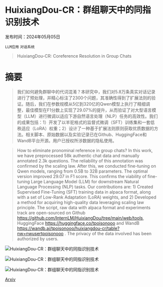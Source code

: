 # HuixiangDou-CR：群组聊天中的同指识别技术

发布时间：2024年05月05日

`LLM应用` `对话系统`

> HuixiangDou-CR: Coreference Resolution in Group Chats

# 摘要

> 我们如何避免群聊中的代词混淆？本研究中，我们对5.8万条真实对话记录进行了预处理，并精心标注了2300个问题，其准确性得到了扩展法则的验证。随后，我们在参数规模从5亿到320亿的Qwen模型上执行了精细调整，最佳模型在F1分数上实现了29.07%的提升，从而验证了对大型语言模型（LLM）进行微调以适应下游自然语言处理（NLP）任务的高效性。我们的成果包括：1）开发了以羊驼格式的监督式微调（SFT）训练集和一套低秩适应（LoRA）权重；2）设计了一种基于扩展法则原则获取优质数据的方法。相关脚本、原始数据以及实验记录已在Github、HuggingFace和WandB平台开源。用户已授权所涉数据的隐私使用。

> How to eliminate pronominal reference in group chats? In this work, we have preprocessed 58k authentic chat data and manually annotated 2.3k questions. The reliability of this annotation was confirmed by the scaling law. After this, we conducted fine-tuning on Qwen models, ranging from 0.5B to 32B parameters. The optimal version improved 29.07 in F1 score. This confirms the viability of fine-tuning Large Language Model (LLM) for downstream Natural Language Processing (NLP) tasks. Our contributions are: 1) Created Supervised Fine-Tuning (SFT) training data in alpaca format, along with a set of Low-Rank Adaptation (LoRA) weights, and 2) Developed a method for acquiring high-quality data leveraging scaling law principle. The script, raw data with alpaca format and experiments track are open-sourced on Github https://github.com/InternLM/HuixiangDou/tree/main/web/tools, HuggingFace https://huggingface.co/tpoisonooo and WandB https://wandb.ai/tpoisonooo/huixiangdou-cr/table?nw=nwusertpoisonooo . The privacy of the data involved has been authorized by users.

![HuixiangDou-CR：群组聊天中的同指识别技术](../../..//opt/data/Projects/HuggingArxiv/paper_images/2405.02817/annotation.png)

![HuixiangDou-CR：群组聊天中的同指识别技术](../../..//opt/data/Projects/HuggingArxiv/paper_images/2405.02817/qwen4-loss.png)

![HuixiangDou-CR：群组聊天中的同指识别技术](../../..//opt/data/Projects/HuggingArxiv/paper_images/2405.02817/overall.png)

[Arxiv](https://arxiv.org/abs/2405.02817)